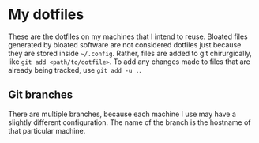 # My dotfiles

These are the dotfiles on my machines that I intend to reuse.
Bloated files generated by bloated software are not considered dotfiles just because they are stored inside `~/.config`.
Rather, files are added to git chirurgically, like `git add <path/to/dotfile>`.
To add any changes made to files that are already being tracked, use `git add -u .`.

## Git branches

There are multiple branches, because each machine I use may have a slightly different configuration.
The name of the branch is the hostname of that particular machine.

